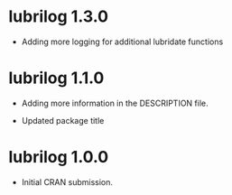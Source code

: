 # lubrilog 1.3.0

* Adding more logging for additional lubridate functions


# lubrilog 1.1.0

* Adding more information in the DESCRIPTION file.

* Updated package title


# lubrilog 1.0.0

* Initial CRAN submission.
